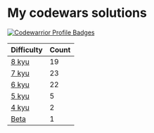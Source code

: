 # My codewars solutions


[![Codewarrior Profile Badges](https://www.codewars.com/users/Unvares/badges/large)](https://www.codewars.com/users/Unvares)


| Difficulty                                                     | Count  |
| -------------------------------------------------------------- | ------ |
| [8 kyu](https://github.com/Unvares/codewars/tree/master/8-kyu) |   19   |
| [7 kyu](https://github.com/Unvares/codewars/tree/master/7-kyu) |   23   |
| [6 kyu](https://github.com/Unvares/codewars/tree/master/6-kyu) |   22   |
| [5 kyu](https://github.com/Unvares/codewars/tree/master/5-kyu) |    5   |
| [4 kyu](https://github.com/Unvares/codewars/tree/master/4-kyu) |    2   |
| [Beta](https://github.com/Unvares/codewars/tree/master/Beta)   |    1   |
